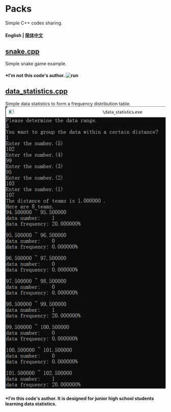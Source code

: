# Packs
Simple C++ codes sharing. 
#### English | [简体中文](https://github.com/HallMaxwell/Packs/blob/main/README-CN.md)
## [snake.cpp](https://github.com/HallMaxwell/Packs/blob/main/projects/games/snake/Snake.cpp)
Simple snake game example. 
#### *I'm not this code's author. ![run](https://github.com/HallMaxwell/Packs/blob/main/images/snake.png)
## [data_statistics.cpp](https://github.com/HallMaxwell/Packs/blob/main/projects/math/data_statistics.cpp)
Simple data statistics to form a frequency distribution table.  ![run](https://github.com/HallMaxwell/Packs/blob/main/images/data_statistics.png)

#### *I'm this code's author. It is designed for junior high school students learning data statistics.


